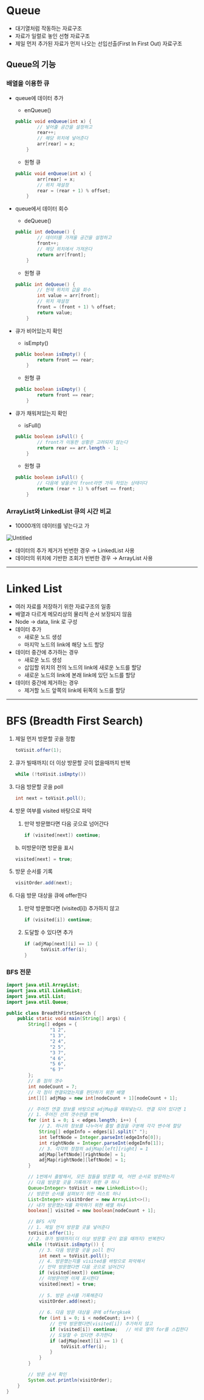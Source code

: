 # Queue

- 대기열처럼 작동하는 자료구조
- 자료가 일렬로 놓인 선형 자료구조
- 제일 먼저 추가된 자료가 먼저 나오는 선입선출(First In First Out) 자료구조

## Queue의 기능

### 배열을 이용한  큐

- queue에 데이터 추가
    - enQueue()

    ```java
    public void enQueue(int x) {
            // 넣어줄 공간을 설정하고
            rear++;
            // 해당 위치에 넣어준다
            arr[rear] = x;
        }
    ```

    - 원형 큐

    ```java
    public void enQueue(int x) {
            arr[rear] = x;
            // 위치 재설정
            rear = (rear + 1) % offset;
        }
    ```

- queue에서 데이터 회수
    - deQueue()

    ```java
    public int deQueue() {
            // 데이터를 가져올 공간을 설정하고
            front++;
            // 해당 위치에서 가져온다
            return arr[front];
        }
    ```

    - 원형 큐

    ```java
    public int deQueue() {
            // 현재 위치의 값을 회수
            int value = arr[front];
            // 위치 재설정
            front = (front + 1) % offset;
            return value;
        }
    ```

- 큐가 비어있는지 확인
    - isEmpty()

    ```java
    public boolean isEmpty() {
            return front == rear;
        }
    ```

    - 원형 큐

    ```java
    public boolean isEmpty() {
            return front == rear;
        }
    ```

- 큐가 채워져있는지 확인
    - isFull()

    ```java
    public boolean isFull() {
            // front가 이동한 상황은 고려되지 않는다
            return rear == arr.length - 1;
        }
    ```

    - 원형 큐

    ```java
    public boolean isFull() {
            // 다음에 넣을곳이 front라면 가득 차있는 상태이다
            return (rear + 1) % offset == front;
        }
    ```


### ArrayList와 LinkedList 큐의 시간 비교

- 10000개의 데이터를 넣는다고 가

![Untitled](https://prod-files-secure.s3.us-west-2.amazonaws.com/d2152b7f-cc08-4868-88c2-80db2f3750de/e6785d1e-24b8-4ce7-bbcf-ae65ff9aef95/Untitled.png)

- 데이터의 추가 제거가 빈번한 경우 → LinkedList 사용
- 데이터의 위치에 기반한 조회가 빈번한 경우 → ArrayList 사용

---

# Linked List

- 여러 자료를 저장하기 위한 자료구조의 일종
- 배열과 다르게 메모리상의 물리적 순서 보장되지 않음
- Node → data, link 로 구성
- 데이터 추가
    - 새로운 노드 생성
    - 마지막 노드의 link에 해당 노드 할당
- 데이터 중간에 추가하는 경우
    - 새로운 노드 생성
    - 삽입할 위치의 전의 노드의 link에 새로운 노드를 할당
    - 새로운 노드의 link에 본래 link에 있던 노드를 할당
- 데이터 중간에 제거하는 경우
    - 제거할 노드 앞쪽의 link에 뒤쪽의 노드를 할당

---

# BFS (Breadth First Search)

1. 제일 먼저 방문할 곳을 정함

    ```java
    toVisit.offer(1);
    ```

2. 큐가 빌때까지( 더 이상 방문할 곳이 없을때까지 반복

    ```java
    while (!toVisit.isEmpty())
    ```

3. 다음 방문할 곳을 poll

    ```java
    int next = toVisit.poll();
    ```

4. 방문 여부를 visited 바탕으로 파악
    1. 만약 방문했다면 다음 곳으로 넘어간다

        ```java
        if (visited[next]) continue;
        ```


    b. 미방문이면 방문을 표시
    
    ```java
    visited[next] = true;
    ```

5. 방문 순서를 기록

    ```java
    visitOrder.add(next);
    ```

6. 다음 방문 대상을 큐에 offer한다
    1. 만약 방문했다면 (visited[i]) 추가하지 않고

        ```java
        if (visited[i]) continue;
        ```

    2. 도달할 수 있다면 추가

        ```java
        if (adjMap[next][i] == 1) {
              toVisit.offer(i);
        }
        ```


### BFS 전문

```java
import java.util.ArrayList;
import java.util.LinkedList;
import java.util.List;
import java.util.Queue;

public class BreadthFirstSearch {
    public static void main(String[] args) {
        String[] edges = {
                "1 2",
                "1 3",
                "2 4",
                "2 5",
                "3 7",
                "4 6",
                "5 6",
                "6 7"
        };
        // 총 점의 갯수
        int nodeCount = 7;
        // 각 점이 연결되었는지를 판단하기 위한 배열
        int[][] adjMap = new int[nodeCount + 1][nodeCount + 1];

        // 주어진 연결 정보를 바탕으로 adjMap을 채워넣는다. 연결 되어 있다면 1
        // 1. 주어진 선의 갯수만큼 반복
        for (int i = 0; i < edges.length; i++) {
            // 2. 하나의 정보를 나누어서 출발 종점을 구분해 각각 변수에 할당
            String[] edgeInfo = edges[i].split(" ");
            int leftNode = Integer.parseInt(edgeInfo[0]);
            int rightNode = Integer.parseInt(edgeInfo[1]);
            // 3. 각각의 정점의 adjMap[left][right] = 1
            adjMap[leftNode][rightNode] = 1;
            adjMap[rightNode][leftNode] = 1;
        }

        // 1번에서 출발해서, 모든 점들을 방문할 때, 어떤 순서로 방문하는지
        // 다음 방문할 곳을 기록하기 위한 큐 하나
        Queue<Integer> toVisit = new LinkedList<>();
        // 방문한 순서를 살펴보기 위한 리스트 하나
        List<Integer> visitOrder = new ArrayList<>();
        // 내가 방문했는지를 파악하기 위한 배열 하나
        boolean[] visited = new boolean[nodeCount + 1];

        // BFS 시작
        // 1. 제일 먼저 방문할 곳을 넣어준다
        toVisit.offer(1);
        // 2. 큐가 빌때까지(더 이상 방문할 곳이 없을 때까지) 반복한다
        while (!toVisit.isEmpty()) {
            // 3. 다음 방문할 곳을 poll 한다
            int next = toVisit.poll();
            // 4. 방문했는지를 visited를 바탕으로 파악해서
            // 만약 방문했다면 다음 곳으로 넘어간다
            if (visited[next]) continue;
            // 미방문이면 이제 표시한다
            visited[next] = true;
            
            // 5. 방문 순서를 기록해준다
            visitOrder.add(next);
            
            // 6. 다음 방문 대상을 큐에 offergksek
            for (int i = 0; i < nodeCount; i++) {
                // 만약 방문했다면(visited[i]) 추가하지 않고
                if (visited[i]) continue;   // 바로 옆의 for를 스킵한다
                // 도달할 수 있다면 추가한다
                if (adjMap[next][i] == 1) {
                    toVisit.offer(i);
                }
            }
        }

        // 방문 순서 확인
        System.out.println(visitOrder);
    }
}
```